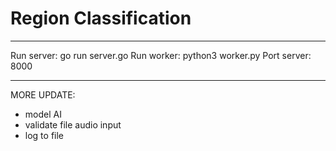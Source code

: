 # Region Classification 

---
Run server: go run server.go 
Run worker: python3 worker.py
Port server: 8000

---
MORE UPDATE: 
- model AI
- validate file audio input 
- log to file
